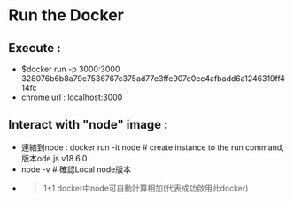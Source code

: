 



# Run the Docker

## Execute : 
- $docker run -p 3000:3000 328076b6b8a79c7536767c375ad77e3ffe907e0ec4afbadd6a1246319ff414fc
- chrome url : localhost:3000

## Interact with "node" image : 
- 連結到node : docker run -it node # create instance to the run command, 版本ode.js v18.6.0
- node -v # 確認Local node版本
- > 1+1 docker中node可自動計算相加(代表成功啟用此docker)